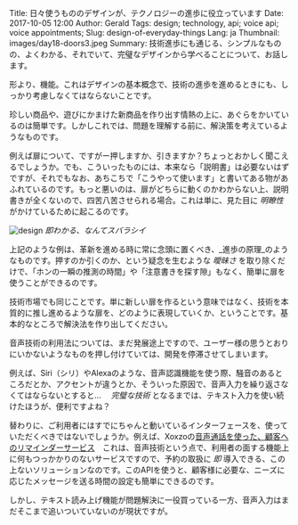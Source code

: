 Title: 日々使うもののデザインが、テクノロジーの進歩に役立っています
Date: 2017-10-05 12:00
Author: Gerald
Tags: design; technology, api; voice api; voice appointments; 
Slug: design-of-everyday-things
Lang: ja
Thumbnail: images/day18-doors3.jpeg
Summary: 技術進歩にも通じる、シンプルなものの、よくわかる、それでいて、完璧なデザインから学べることについて、お話します。
 
             

形より、機能。これはデザインの基本概念で、技術の進歩を進めるときにも、しっかり考慮しなくてはならないことです。              

珍しい商品や、遊びにかまけた新商品を作り出す情熱の上に、あぐらをかいているのは簡単です。しかしこれでは、問題を理解する前に、解決策を考えているようなものです。

例えば扉について、ですがー押しますか、引きますか？ちょっとおかしく聞こえるでしょうか。でも、こういったものには、本来なら「説明書」は必要ないはずですが、それでもなお、あちこちで「こうやって使います」と書いてある物があふれているのです。もっと悪いのは、扉がどちらに動くのかわからない上、説明書きが全くないので、四苦八苦させられる場合。これは単に、見た目に _明瞭性_ がかけているために起こるのです。

![design](/images/day18-doors3.jpeg)
_即わかる、なんてスバラシイ_

上記のような例は、革新を進める時に常に念頭に置くべき、_進歩の原理_のようなものです。押すのか引くのか、という疑念を生むような _曖昧さ_ を取り除くだけで、「ホンの一瞬の推測の時間」や「注意書きを探す隙」もなく、簡単に扉を使うことができるのです。

技術市場でも同じことです。単に新しい扉を作るという意味ではなく、技術を本質的に推し進めるような扉を、どのように表現していくか、ということです。基本的なところで解決法を作り出してください。

音声技術の利用法については、まだ発展途上ですので、ユーザー様の思うとおりにいかないようなものを押し付けていては、開発を停滞させてしまいます。

例えば、Siri（シリ）やAlexaのような、音声認識機能を使う際、騒音のあるところだとか、アクセントが違うとか、そういった原因で、音声入力を繰り返さなくてはならないとすると…　 _完璧な技術_ となるまでは、テキスト入力を使い続けたほうが、便利ですよね？

替わりに、ご利用者にはすでにちゃんと動いているインターフェースを、使っていただくべきではないでしょうか。例えば、Xoxzoの[音声通話を使った、顧客へのリマインダーサービス](https://www.xoxzo.com/ja/about/voice-api/)　これは、音声技術という点で、利用者の面する機能上に何もつっかかりのないサービスですので、予約の取扱に _即_ 導入できる、この上ないソリューションなのです。このAPIを使うと、顧客様に必要な、ニーズに応じたメッセージを送る時間の設定も簡単にできるのです。

しかし、テキスト読み上げ機能が問題解決に一役買っている一方、音声入力はまだそこまで追いついていないのが現状ですが。
